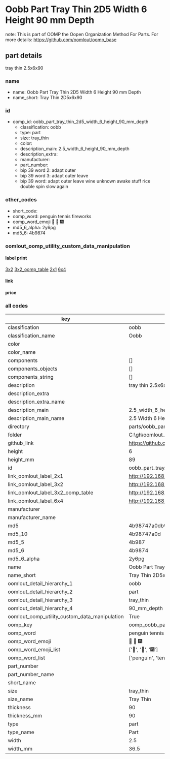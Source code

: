 # Oobb Part Tray Thin 2D5 Width 6 Height 90 mm Depth  

note: This is part of OOMP the Oopen Organization Method For Parts. For more details: https://github.com/oomlout/oomp_base

##  part details
  



tray thin 2.5x6x90



### name
* name: Oobb Part Tray Thin 2D5 Width 6 Height 90 mm Depth
* name_short: Tray Thin 2D5x6x90 
### id
* oomp_id: oobb_part_tray_thin_2d5_width_6_height_90_mm_depth
  * classification: oobb
  * type: part
  * size: tray_thin
  * color: 
  * description_main: 2.5_width_6_height_90_mm_depth
  * description_extra: 
  * manufacturer: 
  * part_number: 
  * bip 39 word 2: adapt outer
  * bip 39 word 3: adapt outer leave
  * bip 39 word: adapt outer leave wine unknown awake stuff rice double spin slow again

### other_codes
* short_code: 
* oomp_word: penguin tennis fireworks
* oomp_word_emoji :penguin: :tennis: :fireworks:
* md5_6_alpha: 2y6pg
* md5_6: 4b9874






### oomlout_oomp_utility_custom_data_manipulation
#### label print
[3x2](http://192.168.1.245:1112/?label=oomp%202y6pg)
[3x2_oomp_table](http://192.168.1.108:1112/?label=oomp%202y6pg)
[2x1](http://192.168.1.242:1112/?label=oomp%202y6pg)
[6x4](http://192.168.1.55:1112/?label=oomp%202y6pg)    

#### link

                              

#### price







### all codes 
| key | value |  
| --- | --- |  
| classification | oobb |  
| classification_name | Oobb |  
| color |  |  
| color_name |  |  
| components | [] |  
| components_objects | [] |  
| components_string | [] |  
| description | tray thin 2.5x6x90 |  
| description_extra |  |  
| description_extra_name |  |  
| description_main | 2.5_width_6_height_90_mm_depth |  
| description_main_name | 2.5 Width 6 Height 90 mm Depth |  
| directory | parts/oobb_part_tray_thin_2d5_width_6_height_90_mm_depth |  
| folder | C:\gh\oomlout_oobb_version_4_generated_parts\parts\oobb_part_tray_thin_2d5_width_6_height_90_mm_depth |  
| github_link | https://github.com/oomlout/oomlout_oomp_part_src/tree/main/parts/oobb_part_tray_thin_2d5_width_6_height_90_mm_depth |  
| height | 6 |  
| height_mm | 89 |  
| id | oobb_part_tray_thin_2d5_width_6_height_90_mm_depth |  
| link_oomlout_label_2x1 | http://192.168.1.242:1112/?label=oomp%202y6pg |  
| link_oomlout_label_3x2 | http://192.168.1.245:1112/?label=oomp%202y6pg |  
| link_oomlout_label_3x2_oomp_table | http://192.168.1.108:1112/?label=oomp%202y6pg |  
| link_oomlout_label_6x4 | http://192.168.1.55:1112/?label=oomp%202y6pg |  
| manufacturer |  |  
| manufacturer_name |  |  
| md5 | 4b98747a0db93af040f6ffb8fde75018 |  
| md5_10 | 4b98747a0d |  
| md5_5 | 4b987 |  
| md5_6 | 4b9874 |  
| md5_6_alpha | 2y6pg |  
| name | Oobb Part Tray Thin 2D5 Width 6 Height 90 mm Depth |  
| name_short | Tray Thin 2D5x6x90  |  
| oomlout_detail_hierarchy_1 | oobb |  
| oomlout_detail_hierarchy_2 | part |  
| oomlout_detail_hierarchy_3 | tray_thin |  
| oomlout_detail_hierarchy_4 | 90_mm_depth |  
| oomlout_oomp_utility_custom_data_manipulation | True |  
| oomp_key | oomp_oobb_part_tray_thin_2d5_width_6_height_90_mm_depth |  
| oomp_word | penguin tennis fireworks |  
| oomp_word_emoji | :penguin: :tennis: :fireworks: |  
| oomp_word_emoji_list | [':penguin:', ':tennis:', ':fireworks:'] |  
| oomp_word_list | ['penguin', 'tennis', 'fireworks'] |  
| part_number |  |  
| part_number_name |  |  
| short_name |  |  
| size | tray_thin |  
| size_name | Tray Thin |  
| thickness | 90 |  
| thickness_mm | 90 |  
| type | part |  
| type_name | Part |  
| width | 2.5 |  
| width_mm | 36.5 |  
